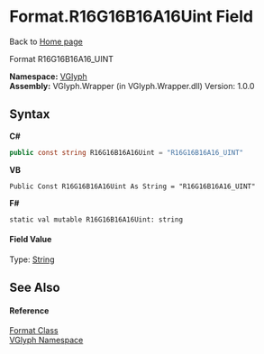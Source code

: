# Format.R16G16B16A16Uint Field
Back to <a href="Home.md">Home page</a> 

Format R16G16B16A16_UINT

**Namespace:**&nbsp;<a href="N_VGlyph.md">VGlyph</a><br />**Assembly:**&nbsp;VGlyph.Wrapper (in VGlyph.Wrapper.dll) Version: 1.0.0

## Syntax

**C#**<br />
``` C#
public const string R16G16B16A16Uint = "R16G16B16A16_UINT"
```

**VB**<br />
``` VB
Public Const R16G16B16A16Uint As String = "R16G16B16A16_UINT"
```

**F#**<br />
``` F#
static val mutable R16G16B16A16Uint: string
```


#### Field Value
Type: <a href="http://msdn2.microsoft.com/en-us/library/s1wwdcbf" target="_blank">String</a>

## See Also


#### Reference
<a href="T_VGlyph_Format.md">Format Class</a><br /><a href="N_VGlyph.md">VGlyph Namespace</a><br />